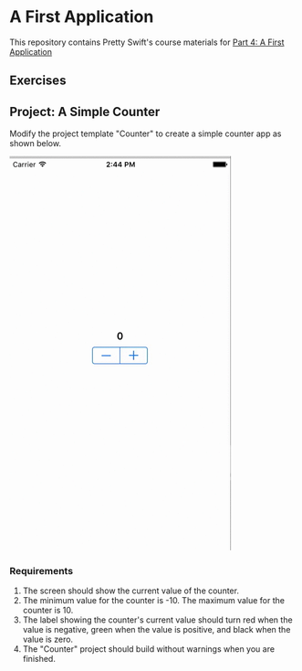 # A First Application

This repository contains Pretty Swift's course materials for [Part 4: A First Application](http://www.prettyswift.co/lessons/first-application/)

## Exercises

## Project: A Simple Counter

Modify the project template "Counter" to create a simple counter app as shown below.

![Counter](Counter.gif)

### Requirements
1. The screen should show the current value of the counter.
2. The minimum value for the counter is -10. The maximum value for the counter is 10.
3. The label showing the counter's current value should turn red when the value is negative, green when the value is positive, and black when the value is zero.
4. The "Counter" project should build without warnings when you are finished.
